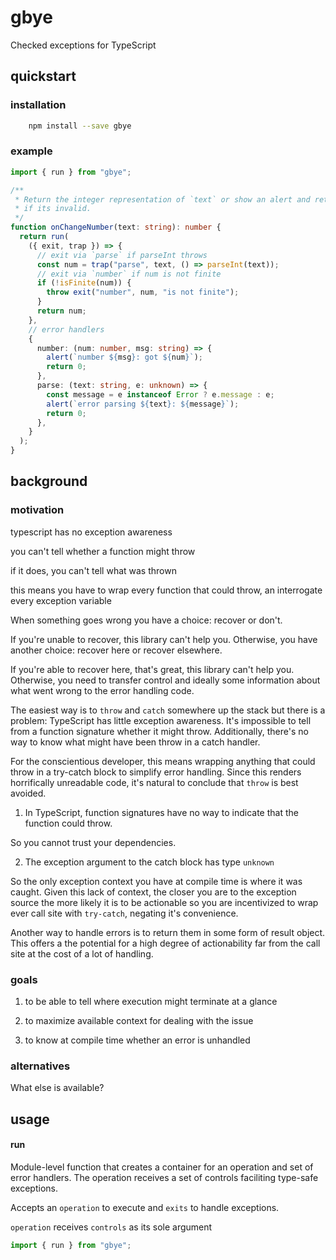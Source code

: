 # gbye

Checked exceptions for TypeScript

## quickstart

### installation

```sh
    npm install --save gbye
```

### example

```typescript
import { run } from "gbye";

/**
 * Return the integer representation of `text` or show an alert and return 0
 * if its invalid.
 */
function onChangeNumber(text: string): number {
  return run(
    ({ exit, trap }) => {
      // exit via `parse` if parseInt throws
      const num = trap("parse", text, () => parseInt(text));
      // exit via `number` if num is not finite
      if (!isFinite(num)) {
        throw exit("number", num, "is not finite");
      }
      return num;
    },
    // error handlers
    {
      number: (num: number, msg: string) => {
        alert(`number ${msg}: got ${num}`);
        return 0;
      },
      parse: (text: string, e: unknown) => {
        const message = e instanceof Error ? e.message : e;
        alert(`error parsing ${text}: ${message}`);
        return 0;
      },
    }
  );
}
```

## background

### motivation

typescript has no exception awareness

you can't tell whether a function might throw

if it does, you can't tell what was thrown

this means you have to wrap every function that could throw, an interrogate every exception variable

When something goes wrong you have a choice: recover or don't.

If you're unable to recover, this library can't help you. Otherwise, you have another choice: recover here or recover elsewhere.

If you're able to recover here, that's great, this library can't help you. Otherwise, you need to transfer control and ideally some information about what went wrong to the error handling code.

The easiest way is to `throw` and `catch` somewhere up the stack but there is a problem: TypeScript has little exception awareness. It's impossible to tell from a function signature whether it might throw. Additionally, there's no way to know what might have been throw in a catch handler.

For the conscientious developer, this means wrapping anything that could throw in a try-catch block to simplify error handling. Since this renders horrifically unreadable code, it's natural to conclude that `throw` is best avoided.

1. In TypeScript, function signatures have no way to indicate that the function could throw.

So you cannot trust your dependencies.

2. The exception argument to the catch block has type `unknown`

So the only exception context you have at compile time is where it was caught. Given this lack of context, the closer you are to the exception source the more likely it is to be actionable so you are incentivized to wrap ever call site with `try-catch`, negating it's convenience.

Another way to handle errors is to return them in some form of result object. This offers a the potential for a high degree of actionability far from the call site at the cost of a lot of handling.

### goals

1. to be able to tell where execution might terminate at a glance

2. to maximize available context for dealing with the issue

3. to know at compile time whether an error is unhandled

### alternatives

What else is available?

## usage

#### run

Module-level function that creates a container for an operation and set of error handlers. The operation receives a set of controls faciliting type-safe exceptions.

Accepts an `operation` to execute and `exits` to handle exceptions.

`operation` receives `controls` as its sole argument

```typescript
import { run } from "gbye";
```
